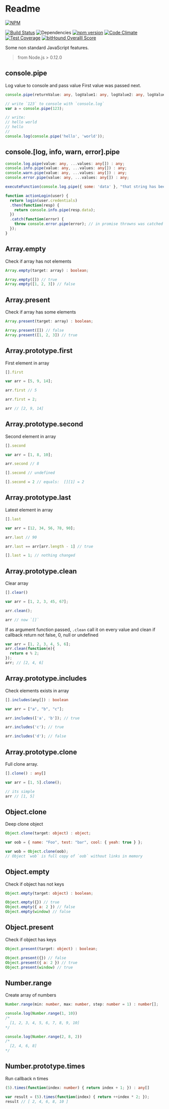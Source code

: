 # Readme

 [![NPM](https://nodei.co/npm/nonstandard.png?downloads=true&downloadRank=true&stars=true)](https://nodei.co/npm/nonstandard/)

 [![Build Status](https://travis-ci.org/LestaD/nonstandard.js.svg?branch=master)](https://travis-ci.org/LestaD/nonstandard.js)
 ![Dependencies](https://david-dm.org/lestad/nonstandard.js.svg)
 [![npm version](https://badge.fury.io/js/nonstandard.svg?new)](https://npmjs.com/nonstandard)
 [![Code Climate](https://codeclimate.com/github/LestaD/nonstandard.js/badges/gpa.svg)](https://codeclimate.com/github/LestaD/nonstandard.js)
 [![Test Coverage](https://codeclimate.com/github/LestaD/nonstandard.js/badges/coverage.svg)](https://codeclimate.com/github/LestaD/nonstandard.js/coverage)
 [![bitHound Overalll Score](https://www.bithound.io/github/LestaD/nonstandard.js/badges/score.svg)](https://www.bithound.io/github/LestaD/nonstandard.js)

Some non standard JavaScript features.

> from Node.js > 0.12.0


## console.pipe

Log value to console and pass value
First value was passed next.

```ts
console.pipe(returnValue: any, logValue1: any, logValue2: any, logValueN: any) : any;
```

```js
// write `123` to console with `console.log`
var a = console.pipe(123);

// write:
// hello world
// hello
//
console.log(console.pipe('hello', 'world'));
```



## console.[log, info, warn, error].pipe

```ts
console.log.pipe(value: any, ...values: any[]) : any;
console.info.pipe(value: any, ...values: any[]) : any;
console.warn.pipe(value: any, ...values: any[]) : any;
console.error.pipe(value: any, ...values: any[]) : any;
```

```js
executeFunction(console.log.pipe({ some: 'data' }, "that string has been logged only")); // value was shown in console, and passed to function `executeFunction`

function actionLogin(user) {
  return login(user.credentials)
  .then(function(resp) {
    return console.info.pipe(resp.data);
  })
  .catch(function(error) {
    throw console.error.pipe(error); // in promise throwns was catched by next then/catch pair
  });
}
```

## Array.empty

Check if array has not elements

```ts
Array.empty(target: array) : boolean;
```

```js
Array.empty([]) // true
Array.empty([1, 2, 3]) // false
```


## Array.present

Check if array has some elements

```ts
Array.present(target: array) : boolean;
```

```js
Array.present([]) // false
Array.present([1, 2, 3]) // true
```


## Array.prototype.first

First element in array

```ts
[].first
```

```js
var arr = [5, 9, 14];

arr.first // 5

arr.first = 2;

arr // [2, 9, 14]
```

## Array.prototype.second

Second element in array

```ts
[].second
```

```js
var arr = [1, 8, 10];

arr.second // 8

[].second // undefined

[].second = 2 // equals:  [][1] = 2
```

## Array.prototype.last

Latest element in array


```ts
[].last
```

```js
var arr = [12, 34, 56, 78, 90];

arr.last // 90

arr.last == arr[arr.length - 1] // true

[].last = 1; // nothing changed
```

## Array.prototype.clean

Clear array


```ts
[].clear()
```

```js
var arr = [1, 2, 3, 45, 67];

arr.clean();

arr // now `[]`
```

If as argument function passed, `.clean` call it on every value and clean if callback return not false, 0, null or undefined

```js
var arr = [1, 2, 3, 4, 5, 6];
arr.clean(function(e){
  return e % 2;
});
arr; // [2, 4, 6]
```

## Array.prototype.includes

Check elements exists in array


```ts
[].includes(any[]) : boolean
```

```js
var arr = ["a", "b", "c"];

arr.includes(['a', 'b']); // true

arr.includes('c'); // true

arr.includes('d'); // false
```

## Array.prototype.clone

Full clone array.

```ts
[].clone() : any[]
```

```js
var arr = [1, 5].clone();

// its simple
arr // [1, 5]
```

## Object.clone

Deep clone object

```ts
Object.clone(target: object) : object;
```

```js
var oob = { name: "Foo", test: "bar", cool: { yeah: true } };

var wob = Object.clone(oob);
// Object `wob` is full copy of `oob` without links in memory
```


## Object.empty

Check if object has not keys

```ts
Object.empty(target: object) : boolean;
```

```js
Object.empty({}) // true
Object.empty({ a: 2 }) // false
Object.empty(window) // false
```

## Object.present

Check if object has keys

```ts
Object.present(target: object) : boolean;
```

```js
Object.present({}) // false
Object.present({ a: 2 }) // true
Object.present(window) // true
```


## Number.range

Create array of numbers

```ts
Number.range(min: number, max: number, step: number = 1) : number[];
```

```js
console.log(Number.range(1, 10))
/*
  [1, 2, 3, 4, 5, 6, 7, 8, 9, 10]
*/

console.log(Number.range(2, 8, 2))
/*
  [2, 4, 6, 8]
*/
```

## Number.prototype.times

Run callback n times

```ts
(5).times(function(index: number) { return index + 1; }) : any[]
```

```js
var result = (5).times(function(index) { return ++index * 2; });
result // [ 2, 4, 6, 8, 10 ]
```

